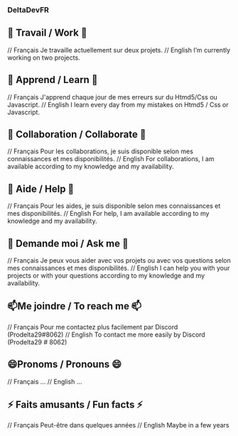 ### DeltaDevFR  

  ## 🔭 Travail / Work 🔭
  // Français 
    Je travaille actuellement sur deux projets.
  // English 
    I’m currently working on two projects.
  
  ## 🌱 Apprend / Learn 🌱
  // Français 
    J'apprend chaque jour de mes erreurs sur du Htmd5/Css ou Javascript.
  // English
    I learn every day from my mistakes on Htmd5 / Css or Javascript.
  
  ## 👯 Collaboration / Collaborate 👯
  // Français 
    Pour les collaborations, je suis disponible selon mes connaissances et mes disponibilités.
  // English
    For collaborations, I am available according to my knowledge and my availability.
  
  ## 🤔 Aide / Help 🤔
  // Français 
    Pour les aides, je suis disponible selon mes connaissances et mes disponibilités.
  // English
    For help, I am available according to my knowledge and my availability.
   
  ## 💬 Demande moi / Ask me 💬
  // Français 
    Je peux vous aider avec vos projets ou avec vos questions selon mes connaissances et mes disponibilités.
  // English
    I can help you with your projects or with your questions according to my knowledge and my availability.
   
  ## 📫Me joindre / To reach me 📫 
  // Français 
    Pour me contactez plus facilement par Discord (Prodelta29#8062) 
  // English
    To contact me more easily by Discord (Prodelta29 # 8062)
   
  ## 😄Pronoms / Pronouns 😄
  // Français 
    ...
  // English
    ... 
  
  ## ⚡ Faits amusants / Fun facts ⚡
  // Français
   Peut-être dans quelques années 
  // English
   Maybe in a few years

